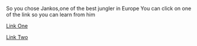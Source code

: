 So you chose Jankos,one of the best jungler in Europe
You can click on one of the link so you can learn from him

[Link One](https://www.youtube.com/watch?v=BV39I1NyWaQ)

[Link Two](https://www.youtube.com/watch?v=hWleGkt9mwY)